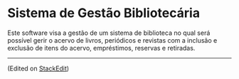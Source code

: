 Sistema de Gestão Bibliotecária
===================


Este software visa a gestão de um sistema de biblioteca no qual será possível gerir o acervo de livros, periódicos e revistas com a inclusão e exclusão de itens do acervo, empréstimos, reservas e retiradas.

----------

(Edited on [<i class="icon-wikipedia"></i> StackEdit](https://stackedit.io))
